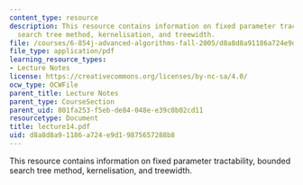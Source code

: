 ```yaml
---
content_type: resource
description: This resource contains information on fixed parameter tractability, bounded
  search tree method, kernelisation, and treewidth.
file: /courses/6-854j-advanced-algorithms-fall-2005/d8a8d8a91186a724e9d19875657288b8_lecture14.pdf
file_type: application/pdf
learning_resource_types:
- Lecture Notes
license: https://creativecommons.org/licenses/by-nc-sa/4.0/
ocw_type: OCWFile
parent_title: Lecture Notes
parent_type: CourseSection
parent_uid: 801fa253-f5eb-de84-048e-e39c0b02cd11
resourcetype: Document
title: lecture14.pdf
uid: d8a8d8a9-1186-a724-e9d1-9875657288b8
---
```

This resource contains information on fixed parameter tractability, bounded search tree method, kernelisation, and treewidth.